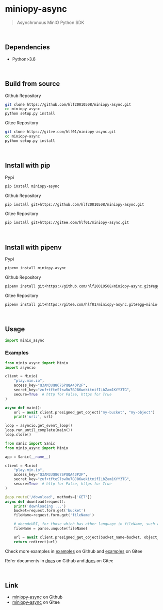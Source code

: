 # miniopy-async
> Asynchronous MinIO Python SDK

<br/>

## Dependencies
- Python>3.6

<br/>

## Build from source
Github Repository
```sh
git clone https://github.com/hlf20010508/miniopy-async.git
cd miniopy-async
python setup.py install
```

Gitee Repository
```sh
git clone https://gitee.com/hlf01/miniopy-async.git
cd miniopy-async
python setup.py install
```

<br/>

## Install with pip

Pypi
```sh
pip install miniopy-async
```

Github Repository
```sh
pip install git+https://github.com/hlf20010508/miniopy-async.git
```

Gitee Repository
```sh
pip install git+https://gitee.com/hlf01/miniopy-async.git
```

<br/>

## Install with pipenv

Pypi
```sh
pipenv install miniopy-async
```

Github Repository
```sh
pipenv install git+https://github.com/hlf20010508/miniopy-async.git#egg=minio-async
```

Gitee Repository
```sh
pipenv install git+https://gitee.com/hlf01/miniopy-async.git#egg=minio-async
```

<br/>

## Usage
```python
import minio_async
```

### Examples
```python
from minio_async import Minio
import asyncio

client = Minio(
    "play.min.io",
    access_key="Q3AM3UQ867SPQQA43P2F",
    secret_key="zuf+tfteSlswRu7BJ86wekitnifILbZam1KYY3TG",
    secure=True  # http for False, https for True
)

async def main():
    url = await client.presigned_get_object("my-bucket", "my-object")
    print('url:', url)

loop = asyncio.get_event_loop()
loop.run_until_complete(main())
loop.close()
```

```python
from sanic import Sanic
from minio_async import Minio

app = Sanic(__name__)

client = Minio(
    "play.min.io",
    access_key="Q3AM3UQ867SPQQA43P2F",
    secret_key="zuf+tfteSlswRu7BJ86wekitnifILbZam1KYY3TG",
    secure=True  # http for False, https for True
)

@app.route('/download', methods=['GET'])
async def download(request):
    print('downloading ...')
    bucket=request.form.get('bucket')
    fileName=request.form.get('fileName')

    # decodeURI, for those which has other language in fileName, such as Chinese, Japanese, Korean
    fileName = parse.unquote(fileName)

    url = await client.presigned_get_object(bucket_name=bucket, object_name=fileName)
    return redirect(url)
```

Check more examples in <a href="https://github.com/hlf20010508/miniopy-async/tree/master/examples">examples</a> on Github and <a href="https://gitee.com/hlf01/miniopy-async/tree/master/examples">examples</a> on Gitee

Refer documents in <a href="https://github.com/hlf20010508/miniopy-async/tree/master/docs">docs</a> on Github and <a href="https://gitee.com/hlf01/miniopy-async/tree/master/docs">docs</a> on Gitee

<br/>

## Link
- <a href="https://github.com/hlf20010508/miniopy-async.git">miniopy-async</a> on Github
- <a href="https://gitee.com/hlf01/miniopy-async.git">miniopy-async</a> on Gitee
